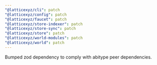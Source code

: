 ```yaml
---
"@latticexyz/cli": patch
"@latticexyz/config": patch
"@latticexyz/faucet": patch
"@latticexyz/store-indexer": patch
"@latticexyz/store-sync": patch
"@latticexyz/store": patch
"@latticexyz/world-modules": patch
"@latticexyz/world": patch
---
```


Bumped zod dependency to comply with abitype peer dependencies.
